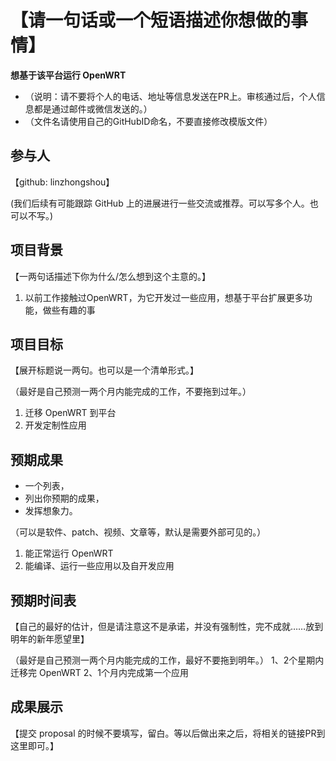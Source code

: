 # 【请一句话或一个短语描述你想做的事情】

<b>想基于该平台运行 OpenWRT</b>

* （说明：请不要将个人的电话、地址等信息发送在PR上。审核通过后，个人信息都是通过邮件或微信发送的。）
* （文件名请使用自己的GitHubID命名，不要直接修改模版文件）

## 参与人

【github: linzhongshou】

(我们后续有可能跟踪 GitHub 上的进展进行一些交流或推荐。可以写多个人。也可以不写。)

## 项目背景

【一两句话描述下你为什么/怎么想到这个主意的。】
1. 以前工作接触过OpenWRT，为它开发过一些应用，想基于平台扩展更多功能，做些有趣的事

## 项目目标

【展开标题说一两句。也可以是一个清单形式。】

（最好是自己预测一两个月内能完成的工作，不要拖到过年。）
1. 迁移 OpenWRT 到平台
2. 开发定制性应用

## 预期成果

* 一个列表，
* 列出你预期的成果，
* 发挥想象力。

（可以是软件、patch、视频、文章等，默认是需要外部可见的。）
1. 能正常运行 OpenWRT
2. 能编译、运行一些应用以及自开发应用

## 预期时间表

【自己的最好的估计，但是请注意这不是承诺，并没有强制性，完不成就……放到明年的新年愿望里】

（最好是自己预测一两个月内能完成的工作，最好不要拖到明年。）
1、2个星期内迁移完 OpenWRT
2、1个月内完成第一个应用

## 成果展示

【提交 proposal 的时候不要填写，留白。等以后做出来之后，将相关的链接PR到这里即可。】
